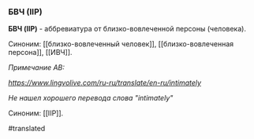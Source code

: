 ### БВЧ (IIP)

**БВЧ (IIP)** - аббревиатура от близко-вовлеченной персоны (человека).

Синоним: [[близко-вовлеченный человек]], [[близко-вовлеченная персона]], [[ИВЧ]].

*Примечание АВ:*

*https://www.lingvolive.com/ru-ru/translate/en-ru/intimately*

*Не нашел хорошего перевода слова "intimately"*

Синоним: [[IIP]].

#translated
